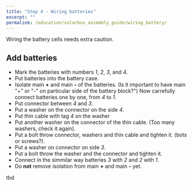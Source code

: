 ```yaml
---
title: "Step 4 - Wiring batteries"
excerpt: ""
permalink: /education/solarbox_assembly_guide/wiring_battery/
---
```

Wiring the battery cells needs extra caution.

## Add batteries
* Mark the batteries with numbers *1*, *2*, *3*, and *4*.
* Put batteries into the battery case.
* Isolate main **+** and main **-** of the batteries. (Is it important to have main "+" or "-" on particular side of the battery block?")
Now carrefully connect batteries one by one, from *4* to *1*.
* Put connector between *4* and *3*.
* Put a washer on the connector on the side *4*.
* Put thin cable with tag *4* on the washer
* Put another washer on the connector of the thin cable. (Too many washers, check it again).
* Put a bolt throw connector, washers and thin cable and  tighten it. (bots or screws?).
* Put a washer on connector on side *3*.
* Put a bolt throw the washer and the connector and tighten it.
* Connect in the simmilar way batteries *3* with *2* and *2* with *1*.
* Do **not** remove isolation from main **+** and main **-** yet.


tbd